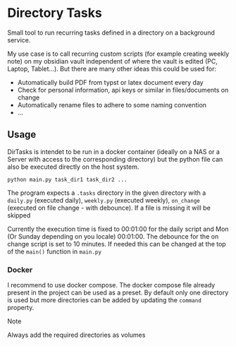 # Directory Tasks

Small tool to run recurring tasks defined in a directory on a background service.

My use case is to call recurring custom scripts (for example creating weekly note) on my obsidian vault independent of where the vault is edited (PC, Laptop, Tablet...). 
But there are many other ideas this could be used for:

- Automatically build PDF from typst or latex document every day
- Check for personal information, api keys or similar in files/documents on change
- Automatically rename files to adhere to some naming convention
- ...

## Usage

DirTasks is intendet to be run in a docker container (ideally on a NAS or a Server with access to the corresponding directory) but the python file can also be executed directly on the host system.

```
python main.py task_dir1 task_dir2 ...
```

The program expects a `.tasks` directory in the given directory with a `daily.py` (executed daily), `weekly.py` (executed weekly), `on_change` (executed on file change - with debounce). If a file is missing it will be skipped

Currently the execution time is fixed to 00:01:00 for the daily script and Mon (Or Sunday depending on you locale) 00:01:00. The debounce for the on change script is set to 10 minutes. If needed this can be changed at the top of the `main()` function in `main.py`

### Docker

I recommend to use docker compose. The docker compose file already present in the project can be used as a preset. By default only one directory is used but more directories can be added by updating the `command` property. 

> [!NOTE] 
> Always add the required directories as volumes
